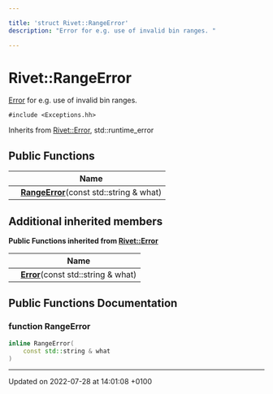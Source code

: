 ```yaml
---

title: 'struct Rivet::RangeError'
description: "Error for e.g. use of invalid bin ranges. "

---
```


# Rivet::RangeError



<a href="http://example.org/classes/structrivet_1_1error/">Error</a> for e.g. use of invalid bin ranges. 


`#include <Exceptions.hh>`

Inherits from [Rivet::Error](http://example.org/classes/structrivet_1_1error/), std::runtime_error

## Public Functions

|                | Name           |
| -------------- | -------------- |
| | **[RangeError](http://example.org/classes/structrivet_1_1rangeerror/#function-rangeerror)**(const std::string & what) |

## Additional inherited members

**Public Functions inherited from [Rivet::Error](http://example.org/classes/structrivet_1_1error/)**

|                | Name           |
| -------------- | -------------- |
| | **[Error](http://example.org/classes/structrivet_1_1error/#function-error)**(const std::string & what) |


## Public Functions Documentation

### function RangeError

```cpp
inline RangeError(
    const std::string & what
)
```


-------------------------------

Updated on 2022-07-28 at 14:01:08 +0100
